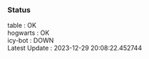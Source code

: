 ### Status


table : OK  
hogwarts : OK  
icy-bot : DOWN  
Latest Update : 2023-12-29 20:08:22.452744
